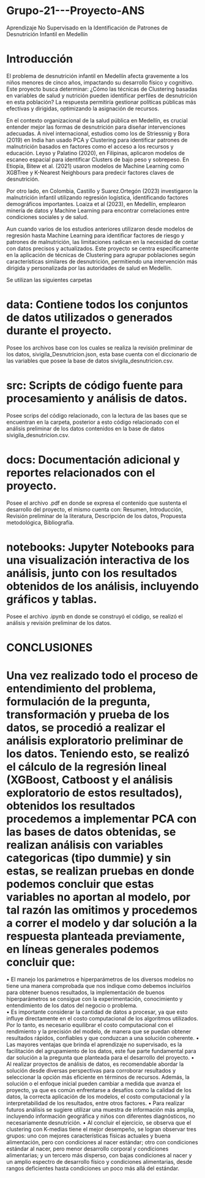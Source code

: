 # Grupo-21---Proyecto-ANS
Aprendizaje No Supervisado en la Identificación de Patrones de Desnutrición Infantil en Medellín

# Introducción
El problema de desnutrición infantil en Medellín afecta gravemente a los niños menores de cinco años, impactando su desarrollo físico y cognitivo. Este proyecto busca determinar: ¿Cómo las técnicas de Clustering basadas en variables de salud y nutrición pueden identificar perfiles de desnutrición en esta población? La respuesta permitiría gestionar políticas públicas más efectivas y dirigidas, optimizando la asignación de recursos. 

En el contexto organizacional de la salud pública en Medellín, es crucial entender mejor las formas de desnutrición para diseñar intervenciones adecuadas. A nivel internacional, estudios como los de Striessnig y Bora (2019) en India han usado PCA y Clustering para identificar patrones de malnutrición basados en factores como el acceso a los recursos y educación. Leyso y Palatino (2020), en Filipinas, aplicaron modelos de escaneo espacial para identificar Clusters de bajo peso y sobrepeso. En Etiopía, Bitew et al. (2021) usaron modelos de Machine Learning como XGBTree y K-Nearest Neighbours para predecir factores claves de desnutrición. 

Por otro lado, en Colombia, Castillo y Suarez.Ortegón (2023) investigaron la malnutrición infantil utilizando regresión logística, identificando factores demográficos importantes. Loaiza et al (2023), en Medellín, emplearon minería de datos y Machine Learning para encontrar correlaciones entre condiciones sociales y de salud. 

Aun cuando varios de los estudios anteriores utilizaron desde modelos de regresión hasta Machine Learning para identificar factores de riesgo y patrones de malnutrición, las limitaciones radican en la necesidad de contar con datos precisos y actualizados. Este proyecto se centra específicamente en la aplicación de técnicas de Clustering para agrupar poblaciones según características similares de desnutrición, permitiendo una intervención más dirigida y personalizada por las autoridades de salud en Medellín. 

Se utilizan las siguientes carpetas 

# data: Contiene todos los conjuntos de datos utilizados o generados durante el proyecto.
Posee los archivos base con los cuales se realiza la revisión preliminar de los datos, sivigila_Desnutricion.json, esta base cuenta con el diccionario de las variables que posee la base de datos sivigila_desnutricion.csv.

# src: Scripts de código fuente para procesamiento y análisis de datos.
Posee scrips del código relacionado, con la lectura de las bases que se encuentran en la carpeta, posterior a esto código relacionado con el análisis preliminar de los datos contenidos en la base de datos sivigila_desnutricion.csv.

# docs: Documentación adicional y reportes relacionados con el proyecto.
Posee el archivo .pdf en donde se expresa el contenido que sustenta el desarrollo del proyecto, el mismo cuenta con: Resumen, Introducción, Revisión preliminar de la literatura, Descripción de los datos, Propuesta metodológica, Bibliografía.

# notebooks: Jupyter Notebooks para una visualización interactiva de los análisis, junto con los resultados obtenidos de los análisis, incluyendo gráficos y tablas.
Posee el archivo .ipynb en donde se construyó el código, se realizó el análisis y revisión preliminar de los datos. 


# CONCLUSIONES

# Una vez realizado todo el proceso de entendimiento del problema, formulación de la pregunta, transformación y prueba de los datos, se procedió a realizar el análisis exploratorio preliminar de los datos. Teniendo esto, se realizó el cálculo de la regresión lineal (XGBoost, Catboost y el análisis exploratorio de estos resultados), obtenidos los resultados procedemos a implementar PCA con las bases de datos obtenidas, se realizan análisis con variables categoricas (tipo dummie) y sin estas, se realizan pruebas en donde podemos concluir que estas variables no aportan al modelo, por tal razón las omitimos y procedemos a correr el modelo y dar solución a la respuesta planteada previamente, en líneas generales podemos concluir que: 
•	El manejo los parámetros e hiperparámetros de los diversos modelos no tiene una manera comprobada que nos indique como debemos incluirlos para obtener buenos resultados, la implementación de buenos hiperparámetros se consigue con la experimentación, conocimiento y entendimiento de los datos del negocio o problema.   
•	Es importante considerar la cantidad de datos a procesar, ya que esto influye directamente en el costo computacional de los algoritmos utilizados. Por lo tanto, es necesario equilibrar el costo computacional con el rendimiento y la precisión del modelo, de manera que se puedan obtener resultados rápidos, confiables y que conduzcan a una solución coherente. 
•	Las mayores ventajas que brinda el aprendizaje no supervisado, es la facilitación del agrupamiento de los datos, este fue parte fundamental para dar solución a la pregunta que planteada para el desarrollo del proyecto. 
•	Al realizar proyectos de análisis de datos, es recomendable abordar la solución desde diversas perspectivas para corroborar resultados y seleccionar la opción más eficiente en términos de recursos. Además, la solución o el enfoque inicial pueden cambiar a medida que avanza el proyecto, ya que es común enfrentarse a desafíos como la calidad de los datos, la correcta aplicación de los modelos, el costo computacional y la interpretabilidad de los resultados, entre otros factores.
•	Para realizar futuros análisis se sugiere utilizar una muestra de información más amplia, incluyendo información geográfica y niños con diferentes diagnósticos, no necesariamente desnutrición.
•	Al concluir el ejercicio, se observa que el clustering con K-medias tiene el mejor desempeño, se logran observar tres grupos: uno con mejores características físicas actuales y buena alimentación, pero con condiciones al nacer estándar; otro con condiciones estándar al nacer, pero menor desarrollo corporal y condiciones alimentarias; y un tercero más disperso, con bajas condiciones al nacer y un amplio espectro de desarrollo físico y condiciones alimentarias, desde rangos deficientes hasta condiciones un poco más allá del estándar.


